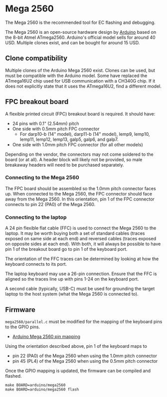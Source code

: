 # Mega 2560

The Mega 2560 is the recommended tool for EC flashing and debugging.

The Mega 2560 is an open-source hardware design by [Arduino] based on the 8-bit
Atmel ATmega2560. Arduino's official model sells for around 40 USD. Multiple
clones exist, and can be bought for around 15 USD.

## Clone compatibility

Multiple clones of the Arduino Mega 2560 exist. Clones can be used, but must be
compatible with the Arduino model. Some have replaced the ATmega16U2 chip used
for USB communication with a CH340G chip. If it does not explicitly state that
it uses the ATmega16U2, find a different model.

## FPC breakout board

A flexible printed circuit (FPC) breakout board is required. It should have:

- 24 pins with 0.1" (2.54mm) pitch
- One side with 0.5mm pitch FPC connector
  - For darp10-b (14" model), darp11-b (14" model), lemp9, lemp10, lemp11,
    lemp12, lemp13, galp5, galp6, and galp7.
- One side with 1.0mm pitch FPC connector (for all other models)

Depending on the vendor, the connectors may not come soldered to the board (or
at all). A header block will likely not be provided, so male breakaway
headers will need to be purchased separately.

### Connecting to the Mega 2560

The FPC board should be assembled so the 1.0mm pitch connector faces up. When
connected to the Mega 2560, the FPC connector should face away from the Mega
2560. In this orientation, pin 1 of the FPC connector connects to pin 22 (PA0)
of the Mega 2560.

### Connecting to the laptop

A 24 pin flexible flat cable (FFC) is used to connect the Mega 2560 to the
laptop. It may be worth buying both a set of standard cables (traces exposed on
same side at each end) and reversed cables (traces exposed on opposite sides at
each end). With both, it will always be possible to have pin 1 of the breakout
board go to pin 1 of the keyboard port.

The orientation of the FFC traces can be determined by looking at how the
keyboard connects to its port.

The laptop keyboard may use a 26-pin connection. Ensure that the FFC is aligned
so the traces line up with pins 1-24 on the keyboard port.

A second cable (typically, USB-C) must be used for grounding the target laptop
to the host system (what the Mega 2560 is connected to).

## Firmware

`mega2560/parallel.c` must be modified for the mapping of the keyboard pins to
the GPIO pins.

- [Arduino Mega 2560 pin mapping][PinMapping2560]

Using the orientation described above, pin 1 of the keyboard maps to

- pin 22 (PA0) of the Mega 2560 when using the 1.0mm pitch connector
- pin 45 (PL4) of the Mega 2560 when using the 0.5mm pitch connector

Once the GPIO mapping is updated, the firmware can be compiled and flashed.

```
make BOARD=arduino/mega2560
make BOARD=arduino/mega2560 flash
```

[Arduino]: https://www.arduino.cc/
[PinMapping2560]: https://www.arduino.cc/en/Hacking/PinMapping2560

